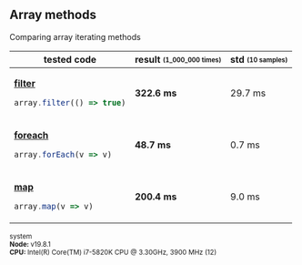 ## Array methods
Comparing array iterating methods
<table><thead><tr><th>tested code</th><th>result <sub><sup>(1_000_000 times)</sup></sub></th><th>std <sub><sup>(10 samples)</sup></sub></th></tr></thead><tbody>
<tr></tr><tr><td>

[**filter**](/benchmarks/array-methods/filter.js)

```javascript
array.filter(() => true)
```

</td><td><b>322.6 ms</b></td><td>29.7 ms</td></tr>
<tr></tr><tr><td>

[**foreach**](/benchmarks/array-methods/foreach.js)

```javascript
array.forEach(v => v)
```

</td><td><b>48.7 ms</b></td><td>0.7 ms</td></tr>
<tr></tr><tr><td>

[**map**](/benchmarks/array-methods/map.js)

```javascript
array.map(v => v)
```

</td><td><b>200.4 ms</b></td><td>9.0 ms</td></tr>
</tbody></table>
<sub>system<br><b>Node: </b> v19.8.1 <br><b>CPU: </b>Intel(R) Core(TM) i7-5820K CPU @ 3.30GHz, 3900 MHz (12)</sub>
